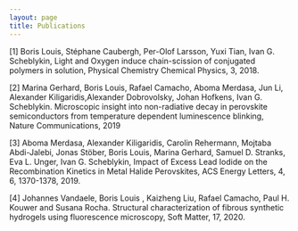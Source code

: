 ```yaml
---
layout: page
title: Publications
--- 
```


<section>
	<p>[1] <span id="bold">Boris Louis</span>, Stéphane Caubergh, Per-Olof Larsson, Yuxi Tian, Ivan G. Scheblykin, <span id= "italic">Light and Oxygen induce chain-scission of conjugated polymers in solution</span>, Physical Chemistry Chemical Physics, 3, 2018.</p>
	<p>[2] Marina Gerhard, <span id="bold">Boris Louis</span>, Rafael Camacho, Aboma Merdasa, Jun Li, Alexander Kiligaridis,Alexander Dobrovolsky, Johan Hofkens, Ivan G. Scheblykin. <span id = "italic">Microscopic insight into non-radiative decay in perovskite semiconductors from temperature dependent luminescence blinking</span>, Nature Communications, 2019</p>
	<p>[3] Aboma Merdasa, Alexander Kiligaridis, Carolin Rehermann, Mojtaba Abdi-Jalebi, Jonas Stöber, <span id ="bold">Boris Louis</span>, Marina Gerhard, Samuel D. Stranks, Eva L. Unger, Ivan G. Scheblykin, <span id ="italic">Impact of Excess Lead Iodide on the Recombination Kinetics in Metal Halide Perovskites</span>, ACS Energy Letters, 4, 6, 1370-1378, 2019.
	<p>[4] Johannes Vandaele, <span id="bold"> Boris Louis </span>, Kaizheng Liu, Rafael Camacho, Paul H. Kouwer and Susana Rocha. <span id ="italic">Structural characterization of fibrous synthetic hydrogels using fluorescence microscopy</span>, Soft Matter, 17, 2020.
</section>